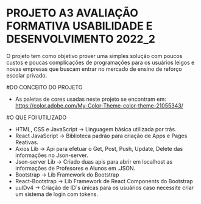 # PROJETO A3 AVALIAÇÃO FORMATIVA USABILIDADE E DESENVOLVIMENTO 2022_2 

O projeto tem como objetivo prover uma simples solução com poucos custos e poucas complicações de programações para os usuários leigos e novas empresas que buscam entrar no mercado de ensino de reforço escolar privado.


#DO CONCEITO DO PROJETO
- As paletas de cores usadas neste projeto se encontram em:
https://color.adobe.com/My-Color-Theme-color-theme-21055343/

#O QUE FOI UTILIZADO
- HTML, CSS  e JavaScript -> Linguagem básica utilizada por trás.
- React JavaScript -> Biblioteca padrão para criação de Apps e Pages Reativas.
- Axios Lib -> Api para efetuar o Get, Post, Push, Update, Delete das informações no Json-server.
- Json-server Lib -> Criado duas apis para abrir em localhost as informações de Profesores e Alunos em .JSON.
- Bootstrap -> Lib Framework do Bootstrap
- React-Bootstrap -> Lib Framework de React Components do Bootstrap
- uuIDv4 -> Criação de ID`s únicas para os usuários caso necessite criar um sistema de login com tokens.
